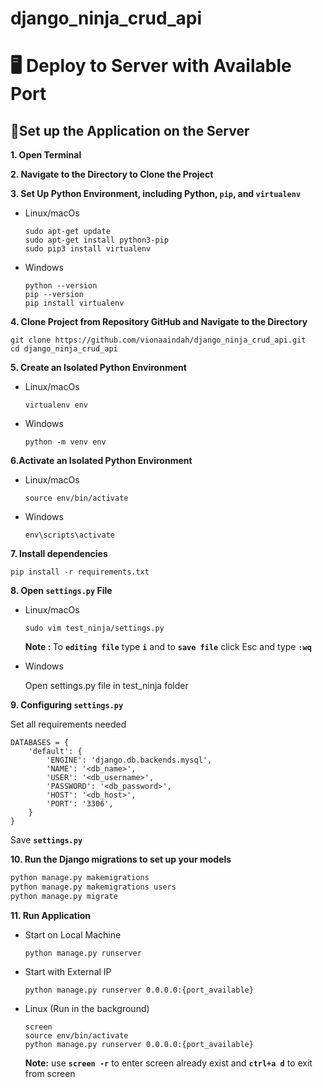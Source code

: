 # django_ninja_crud_api
 
# 🖥️ Deploy to Server with Available Port

## 📌Set up the Application on the Server

**1. Open Terminal**

**2. Navigate to the Directory to Clone the Project**

**3. Set Up Python Environment, including Python, `pip`, and `virtualenv`**

   - Linux/macOs
     ```bass
     sudo apt-get update
     sudo apt-get install python3-pip
     sudo pip3 install virtualenv
     ```
   - Windows
     ```bass
     python --version
     pip --version
     pip install virtualenv
     ```

**4. Clone Project from Repository GitHub and Navigate to the Directory**

```bass
git clone https://github.com/vionaaindah/django_ninja_crud_api.git
cd django_ninja_crud_api
```

**5. Create an Isolated Python Environment**
   - Linux/macOs
     ```bass
     virtualenv env
     ```
   - Windows
     ```bass
     python -m venv env
     ```

**6.Activate an Isolated Python Environment**
   - Linux/macOs
     ```bass
     source env/bin/activate
     ```
   - Windows
     ```bass
     env\scripts\activate
     ```

**7. Install dependencies**

```bass
pip install -r requirements.txt
```

**8. Open **`settings.py`** File**
   - Linux/macOs
     ```bass
     sudo vim test_ninja/settings.py
     ```
     <b>Note : </b> To **`editing file`**  type **`i`** and to **`save file`** click Esc and type **`:wq`**
   - Windows
     
     Open settings.py file in test_ninja folder


**9. Configuring **`settings.py`****

Set all requirements needed

```
DATABASES = {
    'default': {
        'ENGINE': 'django.db.backends.mysql',
        'NAME': '<db_name>',
        'USER': '<db_username>',
        'PASSWORD': '<db_password>',
        'HOST': '<db_host>',
        'PORT': '3306',
    }
}
```

Save **`settings.py`**

**10. Run the Django migrations to set up your models**

```bash
python manage.py makemigrations
python manage.py makemigrations users
python manage.py migrate
```

**11. Run Application**
   - Start on Local Machine
     ```bass
     python manage.py runserver
     ```
   - Start with External IP
     ```bass
     python manage.py runserver 0.0.0.0:{port_available}
     ```
   - Linux (Run in the background)
     ```bass
     screen
     source env/bin/activate
     python manage.py runserver 0.0.0.0:{port_available}
     ```
     <b>Note:</b> use **`screen -r`** to enter screen already exist and **`ctrl+a d`** to exit from screen
